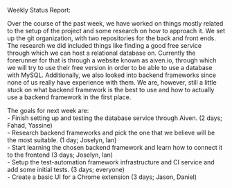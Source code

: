 Weekly Status Report:

  Over the course of the past week, we have worked on things mostly related to the setup of the project and some research on how to approach it. We set up the git organization, with two repositories for the back and front ends.
The research we did included things like finding a good free service through which we can host a relational database on. Currently the forerunner for that is through a website known as aiven.io, through which we will try to use their
free version in order to be able to use a database with MySQL. Additionally, we also looked into backend frameworks since none of us really have experience with them. We are, however, still a little stuck on what backend framework is
the best to use and how to actually use a backend framework in the first place.

  The goals for next week are:\
    - Finish setting up and testing the database service through Aiven. (2 days; Fahad, Yassine)\
    - Research backend frameworks and pick the one that we believe will be the most suitable. (1 day; Joselyn, Ian)\
    - Start learning the chosen backend framework and learn how to connect it to the frontend (3 days; Joselyn, Ian)\
    - Setup the test-automation framework infrastructure and CI service and add some initial tests. (3 days; everyone)\
    - Create a basic UI for a Chrome extension (3 days; Jason, Daniel)

